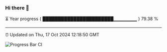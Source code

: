 ### Hi there 👋

⏳ Year progress { ███████████████████████▁▁▁▁▁▁▁ } 79.38 %

---

⏰ Updated on Thu, 17 Oct 2024 12:18:50 GMT

![Progress Bar CI](https://github.com/Shyam-Makwana/GitHub-Actions-Demo/workflows/Progress%20Bar%20CI/badge.svg)
